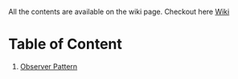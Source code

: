 All the contents are available on the wiki page. Checkout here [Wiki](./wiki)
# Table of Content

1. [Observer Pattern](./ObserverPattern/README.md)

